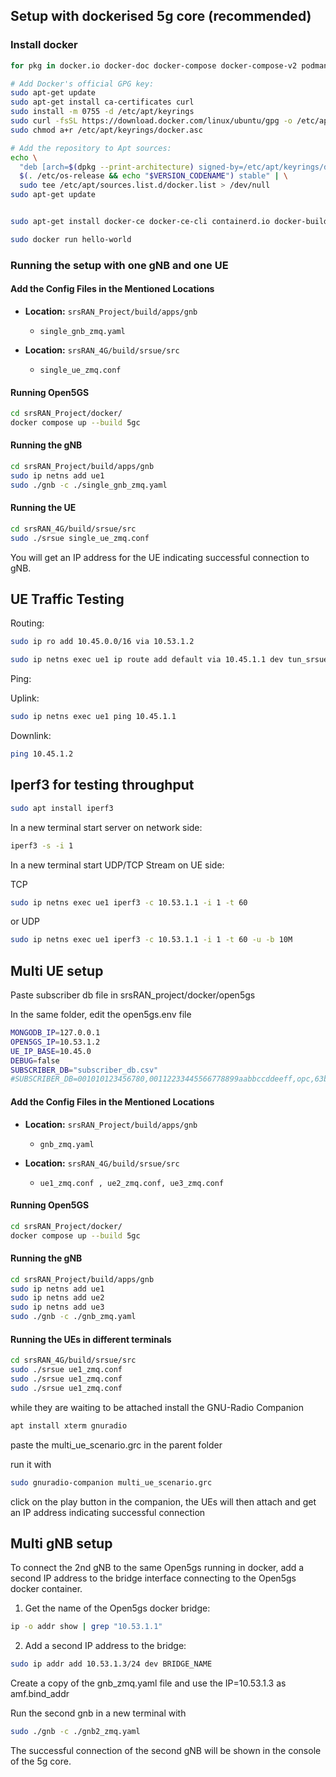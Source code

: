 ## Setup with dockerised 5g core (recommended)

### Install docker

```bash
for pkg in docker.io docker-doc docker-compose docker-compose-v2 podman-docker containerd runc; do sudo apt-get remove $pkg; done

# Add Docker's official GPG key:
sudo apt-get update
sudo apt-get install ca-certificates curl
sudo install -m 0755 -d /etc/apt/keyrings
sudo curl -fsSL https://download.docker.com/linux/ubuntu/gpg -o /etc/apt/keyrings/docker.asc
sudo chmod a+r /etc/apt/keyrings/docker.asc

# Add the repository to Apt sources:
echo \
  "deb [arch=$(dpkg --print-architecture) signed-by=/etc/apt/keyrings/docker.asc] https://download.docker.com/linux/ubuntu \
  $(. /etc/os-release && echo "$VERSION_CODENAME") stable" | \
  sudo tee /etc/apt/sources.list.d/docker.list > /dev/null
sudo apt-get update


sudo apt-get install docker-ce docker-ce-cli containerd.io docker-buildx-plugin docker-compose-plugin

sudo docker run hello-world

```

### Running the setup with one gNB and one UE

#### Add the Config Files in the Mentioned Locations

- **Location:** `srsRAN_Project/build/apps/gnb`

  - `single_gnb_zmq.yaml`

- **Location:** `srsRAN_4G/build/srsue/src`
  - `single_ue_zmq.conf`

#### Running Open5GS

```bash
cd srsRAN_Project/docker/
docker compose up --build 5gc
```

#### Running the gNB

```bash
cd srsRAN_Project/build/apps/gnb
sudo ip netns add ue1
sudo ./gnb -c ./single_gnb_zmq.yaml
```

#### Running the UE

```bash
cd srsRAN_4G/build/srsue/src
sudo ./srsue single_ue_zmq.conf
```

You will get an IP address for the UE indicating successful connection to gNB.

## UE Traffic Testing

Routing:

```bash
sudo ip ro add 10.45.0.0/16 via 10.53.1.2

sudo ip netns exec ue1 ip route add default via 10.45.1.1 dev tun_srsue
```

Ping:

Uplink:

```bash
sudo ip netns exec ue1 ping 10.45.1.1

```

Downlink:

```bash
ping 10.45.1.2
```

## Iperf3 for testing throughput

```bash
sudo apt install iperf3
```

In a new terminal start server on network side:

```bash
iperf3 -s -i 1
```

In a new terminal start UDP/TCP Stream on UE side:

TCP

```bash
sudo ip netns exec ue1 iperf3 -c 10.53.1.1 -i 1 -t 60
```

or UDP

```bash
sudo ip netns exec ue1 iperf3 -c 10.53.1.1 -i 1 -t 60 -u -b 10M

```

## Multi UE setup

Paste subscriber db file in srsRAN_project/docker/open5gs

In the same folder, edit the open5gs.env file

```bash
MONGODB_IP=127.0.0.1
OPEN5GS_IP=10.53.1.2
UE_IP_BASE=10.45.0
DEBUG=false
SUBSCRIBER_DB="subscriber_db.csv"
#SUBSCRIBER_DB=001010123456780,00112233445566778899aabbccddeeff,opc,63bfa50ee6523365ff14c1f45f88737d,8000,9,10.45.1.2
```

#### Add the Config Files in the Mentioned Locations

- **Location:** `srsRAN_Project/build/apps/gnb`

  - `gnb_zmq.yaml`

- **Location:** `srsRAN_4G/build/srsue/src`
  - `ue1_zmq.conf , ue2_zmq.conf, ue3_zmq.conf`

#### Running Open5GS

```bash
cd srsRAN_Project/docker/
docker compose up --build 5gc
```

#### Running the gNB

```bash
cd srsRAN_Project/build/apps/gnb
sudo ip netns add ue1
sudo ip netns add ue2
sudo ip netns add ue3
sudo ./gnb -c ./gnb_zmq.yaml
```

#### Running the UEs in different terminals

```bash
cd srsRAN_4G/build/srsue/src
sudo ./srsue ue1_zmq.conf
sudo ./srsue ue1_zmq.conf
sudo ./srsue ue1_zmq.conf
```

while they are waiting to be attached install the GNU-Radio Companion

```bash
apt install xterm gnuradio
```

paste the multi_ue_scenario.grc in the parent folder

run it with

```bash
sudo gnuradio-companion multi_ue_scenario.grc
```

click on the play button in the companion, the UEs will then attach and get an IP address indicating successful connection

## Multi gNB setup

To connect the 2nd gNB to the same Open5gs running in docker, add a second IP address to the bridge interface connecting to the Open5gs docker container.

1. Get the name of the Open5gs docker bridge:

```bash
ip -o addr show | grep "10.53.1.1"
```

2. Add a second IP address to the bridge:

```bash
sudo ip addr add 10.53.1.3/24 dev BRIDGE_NAME
```

Create a copy of the gnb_zmq.yaml file and use the IP=10.53.1.3 as amf.bind_addr

Run the second gnb in a new terminal with

```bash
sudo ./gnb -c ./gnb2_zmq.yaml
```

The successful connection of the second gNB will be shown in the console of the 5g core.
